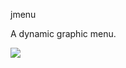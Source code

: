 jmenu

A dynamic graphic menu.

![](http://cuentavueltas.files.wordpress.com/2012/10/shelby-mustang-gt500-1967.jpg)